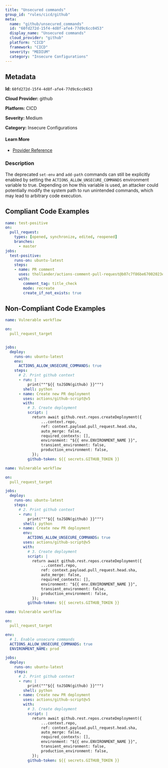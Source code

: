 ```yaml
---
title: "Unsecured commands"
group_id: "rules/cicd/github"
meta:
  name: "github/unsecured_commands"
  id: "60fd272d-15f4-4d8f-afe4-77d9c6cc0453"
  display_name: "Unsecured commands"
  cloud_provider: "github"
  platform: "CICD"
  framework: "CICD"
  severity: "MEDIUM"
  category: "Insecure Configurations"
---
```

## Metadata

**Id:** `60fd272d-15f4-4d8f-afe4-77d9c6cc0453`

**Cloud Provider:** github

**Platform:** CICD

**Severity:** Medium

**Category:** Insecure Configurations

#### Learn More

 - [Provider Reference](https://0xn3va.gitbook.io/cheat-sheets/ci-cd/github/actions#misuse-of-the-events-related-to-incoming-prs)

### Description

 The deprecated `set-env` and `add-path` commands can still be explicitly enabled by setting the `ACTIONS_ALLOW_UNSECURE_COMMANDS` environment variable to true. Depending on how this variable is used, an attacker could potentially modify the system path to run unintended commands, which may lead to arbitrary code execution.


## Compliant Code Examples
```yaml
name: test-positive
on:
  pull_request:
    types: [opened, synchronize, edited, reopened]
    branches: 
      - master
jobs:
  test-positive:
    runs-on: ubuntu-latest
    steps:
    - name: PR comment
      uses: thollander/actions-comment-pull-request@b07c7f86be67002023e6cb13f57df3f21cdd3411
      with:
        comment_tag: title_check
        mode: recreate
        create_if_not_exists: true
```
## Non-Compliant Code Examples
```yaml
name: Vulnerable workflow

on:
  pull_request_target


jobs:
  deploy:
    runs-on: ubuntu-latest
    env:
      ACTIONS_ALLOW_UNSECURE_COMMANDS: true
    steps:
      # 2. Print github context
      - run: |
          print("""${{ toJSON(github) }}""")
        shell: python
      - name: Create new PR deployment
        uses: actions/github-script@v5
        with:
          # 3. Create deployment
          script: |
            return await github.rest.repos.createDeployment({
                ...context.repo,
                ref: context.payload.pull_request.head.sha,
                auto_merge: false,
                required_contexts: [],
                environment: "${{ env.ENVIRONMENT_NAME }}",
                transient_environment: false,
                production_environment: false,
            });
          github-token: ${{ secrets.GITHUB_TOKEN }}
```

```yaml
name: Vulnerable workflow

on:
  pull_request_target

jobs:
  deploy:
    runs-on: ubuntu-latest
    steps:
      # 2. Print github context
      - run: |
          print("""${{ toJSON(github) }}""")
        shell: python
      - name: Create new PR deployment
        env:
          ACTIONS_ALLOW_UNSECURE_COMMANDS: true
        uses: actions/github-script@v5
        with:
          # 3. Create deployment
          script: |
            return await github.rest.repos.createDeployment({
                ...context.repo,
                ref: context.payload.pull_request.head.sha,
                auto_merge: false,
                required_contexts: [],
                environment: "${{ env.ENVIRONMENT_NAME }}",
                transient_environment: false,
                production_environment: false,
            });
          github-token: ${{ secrets.GITHUB_TOKEN }}
```

```yaml
name: Vulnerable workflow

on:
  pull_request_target

env:
  # 1. Enable unsecure commands
  ACTIONS_ALLOW_UNSECURE_COMMANDS: true
  ENVIRONMENT_NAME: prod

jobs:
  deploy:
    runs-on: ubuntu-latest
    steps:
      # 2. Print github context
      - run: |
          print("""${{ toJSON(github) }}""")
        shell: python
      - name: Create new PR deployment
        uses: actions/github-script@v5
        with:
          # 3. Create deployment
          script: |
            return await github.rest.repos.createDeployment({
                ...context.repo,
                ref: context.payload.pull_request.head.sha,
                auto_merge: false,
                required_contexts: [],
                environment: "${{ env.ENVIRONMENT_NAME }}",
                transient_environment: false,
                production_environment: false,
            });
          github-token: ${{ secrets.GITHUB_TOKEN }}
```